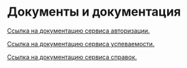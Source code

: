 # Документы и документация

[Ссылка на документацию сервиса авторизации.](https://mpu-muindor.github.io/swagger-api/?file=auth-api.yaml)

[Ссылка на документацию сервиса успеваемости.](https://mpu-muindor.github.io/swagger-api/?file=mpu-rating-service.yaml)

[Ссылка на документацию сервиса справок.](https://mpu-muindor.github.io/swagger-api/?file=api-statements.yaml)

